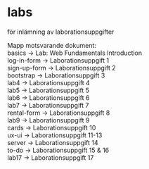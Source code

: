 # labs
för inlämning av laborationsuppgifter

Mapp motsvarande dokument:<br/>
basics -> Lab: Web Fundamentals Introduction<br/>
log-in-form -> Laborationsuppgift 1<br/>
sign-up-form -> Laborationsuppgift 2<br/>
bootstrap -> Laborationsuppgift 3<br/>
lab4 -> Laborationsuppgift 4<br/>
lab5 -> Laborationsuppgift 5<br/>
lab6 -> Laborationsuppgift 6<br/>
lab7 -> Laborationsuppgift 7<br/>
rental-form -> Laborationsuppgift 8<br/>
lab9 -> Laborationsuppgift 9<br/>
cards -> Laborationsuppgift 10<br/>
ux-ui -> Laborationsuppgift 11-13<br/>
server -> Laborationsuppgift 14<br/>
to-do -> Laborationsuppgift 15 & 16<br/>
lab17 -> Laborationsuppgift 17<br/>
